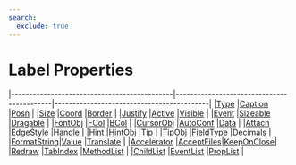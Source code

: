```yaml
---
search:
  exclude: true
---
```


<h1 class="heading"><span class="name">Label Properties</span></h1>

|---------------------------------------------|-------------------------------------------|-------------------------------------------|
|[Type](../properties/type.md)                |[Caption](../properties/caption.md)        |[Posn](../properties/posn.md)              |
|[Size](../properties/size.md)                |[Coord](../properties/coord.md)            |[Border](../properties/border.md)          |
|[Justify](../properties/justify.md)          |[Active](../properties/active.md)          |[Visible](../properties/visible.md)        |
|[Event](../properties/event.md)              |[Sizeable](../properties/sizeable.md)      |[Dragable](../properties/dragable.md)      |
|[FontObj](../properties/fontobj.md)          |[FCol](../properties/fcol.md)              |[BCol](../properties/bcol.md)              |
|[CursorObj](../properties/cursorobj.md)      |[AutoConf](../properties/autoconf.md)      |[Data](../properties/data.md)              |
|[Attach](../properties/attach.md)            |[EdgeStyle](../properties/edgestyle.md)    |[Handle](../properties/handle.md)          |
|[Hint](../properties/hint.md)                |[HintObj](../properties/hintobj.md)        |[Tip](../properties/tip.md)                |
|[TipObj](../properties/tipobj.md)            |[FieldType](../properties/fieldtype.md)    |[Decimals](../properties/decimals.md)      |
|[FormatString](../properties/formatstring.md)|[Value](../properties/value.md)            |[Translate](../properties/translate.md)    |
|[Accelerator](../properties/accelerator.md)  |[AcceptFiles](../properties/acceptfiles.md)|[KeepOnClose](../properties/keeponclose.md)|
|[Redraw](../properties/redraw.md)            |[TabIndex](../properties/tabindex.md)      |[MethodList](../properties/methodlist.md)  |
|[ChildList](../properties/childlist.md)      |[EventList](../properties/eventlist.md)    |[PropList](../properties/proplist.md)      |
